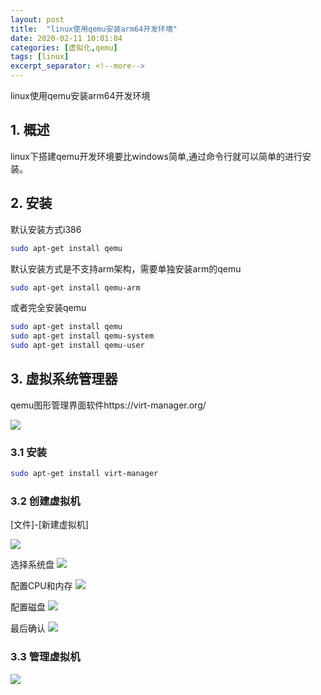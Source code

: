 ```yaml
---
layout: post
title:  "linux使用qemu安装arm64开发环境"
date: 2020-02-11 10:01:04
categories: [虚拟化,qemu]
tags: [linux]
excerpt_separator: <!--more-->
---
```

linux使用qemu安装arm64开发环境
<!--more-->

## 1. 概述

linux下搭建qemu开发环境要比windows简单,通过命令行就可以简单的进行安装。

## 2. 安装

默认安装方式i386
```bash
sudo apt-get install qemu
```

默认安装方式是不支持arm架构，需要单独安装arm的qemu
```bash
sudo apt-get install qemu-arm
```

或者完全安装qemu
```bash
sudo apt-get install qemu
sudo apt-get install qemu-system
sudo apt-get install qemu-user
```

## 3. 虚拟系统管理器

qemu图形管理界面软件https://virt-manager.org/

![](/images/深度截图_选择区域_20200211102843.png)

### 3.1 安装

```bash
sudo apt-get install virt-manager
```

### 3.2 创建虚拟机

[文件]-[新建虚拟机]

![](/images/20200211103233.png)

选择系统盘
![](/images/深度截图_选择区域_20200211103353.png)

配置CPU和内存
![](/images/20200211103433.png)

配置磁盘
![](/images/20200211103533.png)

最后确认
![](/images/深度截图_选择区域_20200211103541.png)

### 3.3 管理虚拟机

![](/images/深度截图_virt-manager_20200211103959.png)